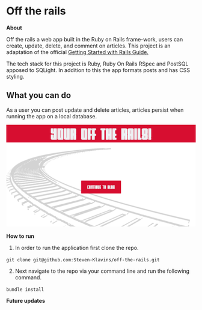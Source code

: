 # Off the rails

**About**

Off the rails a web app built in the Ruby on Rails frame-work, users can create, update, delete, and comment on articles. This project is an adaptation of the official [Getting Started with Rails Guide.](https://guides.rubyonrails.org/getting_started.html) 


The tech stack for this project is Ruby, Ruby On Rails RSpec and PostSQL apposed to SQLight. In addition to this the app formats posts and has CSS styling. 

## What you can do

As a user you can post update and delete articles, articles persist when running the app on a local database.

![](/Screenshot.png)

**How to run**

1. In order to run the application first clone the repo.

`git clone git@github.com:Steven-Klavins/off-the-rails.git`

2. Next navigate to the repo via your command line and run the following command.

`bundle install`

**Future updates**
